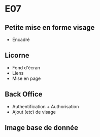 # E07

## Petite mise en forme visage

* Encadré 

## Licorne

* Fond d'écran
* Liens
* Mise en page

## Back Office

* Authentification + Authorisation
* Ajout (etc) de visage

## Image base de donnée
